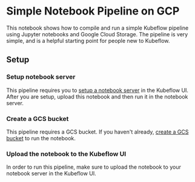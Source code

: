 # Simple Notebook Pipeline on GCP
This notebook shows how to compile and run a simple Kubeflow pipeline using Jupyter notebooks and Google Cloud Storage.  The pipeline is very simple, and is a helpful starting point for people new to Kubeflow.

## Setup

### Setup notebook server
This pipeline requires you to [setup a notebook server](https://www.kubeflow.org/docs/notebooks/setup/) in the Kubeflow UI.  After you are setup, upload this notebook and then run it in the notebook server.

### Create a GCS bucket
This pipeline requires a GCS bucket.  If you haven't already, [create a GCS bucket](https://cloud.google.com/storage/docs/creating-buckets) to run the notebook. 

### Upload the notebook to the Kubeflow UI
In order to run this pipeline, make sure to upload the notebook to your notebook server in the Kubeflow UI.
